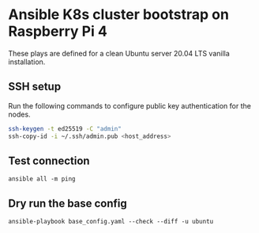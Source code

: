 # Ansible K8s cluster bootstrap on Raspberry Pi 4

These plays are defined for a clean Ubuntu server 20.04 LTS vanilla installation.

## SSH setup

Run the following commands to configure public key authentication for the nodes.

```bash
ssh-keygen -t ed25519 -C "admin"
ssh-copy-id -i ~/.ssh/admin.pub <host_address>
````

## Test connection

`ansible all -m ping`


## Dry run the base config

`ansible-playbook base_config.yaml --check --diff -u ubuntu`